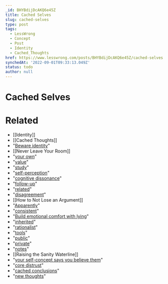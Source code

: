 ```yaml
---
_id: BHYBdijDcAKQ6e45Z
title: Cached Selves
slug: cached-selves
type: post
tags:
  - LessWrong
  - Concept
  - Post
  - Identity
  - Cached_Thoughts
href: https://www.lesswrong.com/posts/BHYBdijDcAKQ6e45Z/cached-selves
synchedAt: '2022-09-01T09:33:13.049Z'
status: todo
author: null
---
```


# Cached Selves


# Related

- [[Identity]]
- [[Cached Thoughts]]
- "[Beware identity](http://www.overcomingbias.com/2008/05/beware-identity.html)"
- [[Never Leave Your Room]]
- "[your own](http://www.overcomingbias.com/2007/04/knowing_about_b.html)"
- "[value](http://hanson.gmu.edu/belieflikeclothes.html)"
- "[study](http://psychclassics.yorku.ca/Festinger/)"
- "[self-perception](http://en.wikipedia.org/wiki/Self-perception_theory)"
- "[cognitive dissonance](http://en.wikipedia.org/wiki/Cognitive_dissonance)"
- "[follow-up](http://osil.psy.ua.edu:16080/~Rosanna/Soc_Inf/week9/693_long.pdf)"
- "[related](http://jbd.sagepub.com/cgi/content/refs/1/4/355)"
- "[disagreement](/lw/3h/why_our_kind_cant_cooperate/)"
- [[How to Not Lose an Argument]]
- "[Apparently](http://www.washingtonpost.com/wp-dyn/content/article/2009/01/05/AR2009010501863.html)"
- "[consistent](http://www.overcomingbias.com/2008/08/unnatural-categ.html)"
- "[Build emotional comfort with lying](http://www.overcomingbias.com/2008/12/devils-offers.html?cid=143466704#comment-143466704)"
- "[inherited](http://www.overcomingbias.com/2007/08/the-importance-.html?cid=83687583#comment-83687583)"
- "[rationalist](http://www.overcomingbias.com/2008/02/leave-retreat.html)"
- "[tools](http://www.overcomingbias.com/2007/10/avoiding-your-b.html)"
- "[public](/lw/u/the_ethic_of_handwashing_and_community_epistemic/gq#comments)"
- "[private](http://www.overcomingbias.com/2009/02/write-your-hypothetical-apostasy.html)"
- "[notes](http://www.overcomingbias.com/2008/06/against-devils.html)"
- [[Raising the Sanity Waterline]]
- "[your self-concept says you believe them](/lw/s/belief_in_selfdeception/)"
- "[core distrust](http://www.overcomingbias.com/2008/05/no-defenses.html)"
- "[cached conclusions](http://www.overcomingbias.com/2007/10/cached-thoughts.html)"
- "[new thoughts](http://www.overcomingbias.com/2007/10/original-seeing.html)"